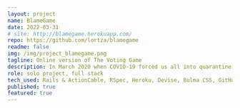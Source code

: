 ```yaml
---
layout: project
name: BlameGame
date: 2022-03-31
# site: http://blamegame.herokuapp.com/
repo: https://github.com/lortza/blamegame
readme: false
img: /img/project_blamegame.png
tagline: Online version of The Voting Game
description: In March 2020 when COVID-19 forced us all into quarantine, I wanted to still be able to play some of my favorite in-person games with friends and family. I had a copy of The Voting Game and decided to make a private online version of it. I took this opportunity to play with Rails' ActionCable so that all players' screens would be up to date with the phases of the game. <br><br>The mechanics of the game are simple. All players are presented with a question like 'Who is most likely to lie to their doctor?' and each player votes for the player they think best matches. Votes are tallied across rounds and a 'winner' is declared at the end of a set of X questions. The person setting up the game can determine the number of questions per round and also has the ability to create and solicit custom questions for the game. It's great for customizing decks for different groups of people -- a bunch of software engineer coworkers will see different questions than a pile of family members.
role: solo project, full stack
tech_used: Rails & ActionCable, RSpec, Heroku, Devise, Bulma CSS, GitHub CI
published: true
featured: true
---
```


